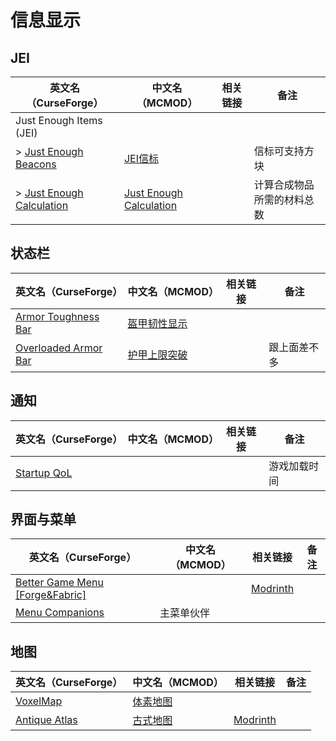 # 信息显示

## JEI

| 英文名（CurseForge）                                                                              | 中文名（MCMOD）                                                 | 相关链接 | 备注                       |
| ------------------------------------------------------------------------------------------------- | --------------------------------------------------------------- | -------- | -------------------------- |
| Just Enough Items (JEI)                                                                           |                                                                 |          |                            |
| > [Just Enough Beacons](https://www.curseforge.com/minecraft/mc-mods/just-enough-beacons)         | [JEI信标](https://www.mcmod.cn/class/5612.html)                 |          | 信标可支持方块             |
| > [Just Enough Calculation](https://www.curseforge.com/minecraft/mc-mods/just-enough-calculation) | [Just Enough Calculation](https://www.mcmod.cn/class/3643.html) |          | 计算合成物品所需的材料总数 |

## 状态栏

| 英文名（CurseForge）                                                                      | 中文名（MCMOD）                                      | 相关链接 | 备注         |
| ----------------------------------------------------------------------------------------- | ---------------------------------------------------- | -------- | ------------ |
| [Armor Toughness Bar](https://www.curseforge.com/minecraft/mc-mods/armor-toughness-bar)   | [盔甲韧性显示](https://www.mcmod.cn/class/2964.html) |          |              |
| [Overloaded Armor Bar](https://www.curseforge.com/minecraft/mc-mods/overloaded-armor-bar) | [护甲上限突破](https://www.mcmod.cn/class/3131.html) |          | 跟上面差不多 |

## 通知

| 英文名（CurseForge）                                                    | 中文名（MCMOD） | 相关链接 | 备注         |
| ----------------------------------------------------------------------- | --------------- | -------- | ------------ |
| [Startup QoL](https://www.curseforge.com/minecraft/mc-mods/startup-qol) |                 |          | 游戏加载时间 |

## 界面与菜单

| 英文名（CurseForge）                                                                             | 中文名（MCMOD） | 相关链接                                              | 备注 |
| ------------------------------------------------------------------------------------------------ | --------------- | ----------------------------------------------------- | ---- |
| [Better Game Menu [Forge&Fabric]](https://www.curseforge.com/minecraft/mc-mods/better-game-menu) |                 | [Modrinth](https://modrinth.com/mod/better-game-menu) |      |
| [Menu Companions](https://www.curseforge.com/minecraft/mc-mods/menu-companions)                  | 主菜单伙伴      |                                                       |      |

## 地图

| 英文名（CurseForge）                                                        | 中文名（MCMOD）                                  | 相关链接                                           | 备注 |
| --------------------------------------------------------------------------- | ------------------------------------------------ | -------------------------------------------------- | ---- |
| [VoxelMap](https://www.curseforge.com/minecraft/mc-mods/voxelmap)           | [体素地图](https://www.mcmod.cn/class/981.html)  |                                                    |      |
| [Antique Atlas](https://www.curseforge.com/minecraft/mc-mods/antique-atlas) | [古式地图](https://www.mcmod.cn/class/1308.html) | [Modrinth](https://modrinth.com/mod/antique-atlas) |      |
